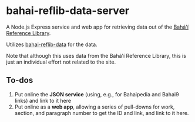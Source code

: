 # bahai-reflib-data-server

A Node.js Express service and web app for retrieving data out of the
[Bahá'í Reference Library](https://bahai.org/library).

Utilizes [bahai-reflib-data](https://github.com/brettz9/bahai-reflib-data) for
the data.

Note that although this uses data from the Bahá'í Reference Library, this is
just an individual effort not related to the site.

## To-dos

1. Put online the **JSON service** (using, e.g., for Bahaipedia and Bahai9
    links) and link to it here
1. Put online as a **web app**, allowing a series of pull-downs for work,
    section, and paragraph number to get the ID and link, and link to it here.
